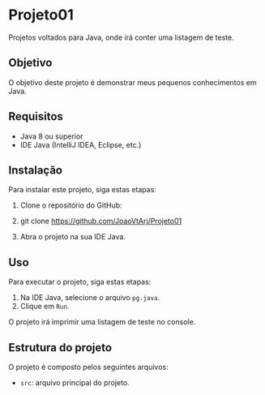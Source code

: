 # Projeto01
Projetos voltados para Java, onde irá conter uma listagem de teste.

## Objetivo

O objetivo deste projeto é demonstrar meus pequenos conhecimentos em Java.

## Requisitos

* Java 8 ou superior
* IDE Java (IntelliJ IDEA, Eclipse, etc.)

## Instalação

Para instalar este projeto, siga estas etapas:

1. Clone o repositório do GitHub:
2. git clone https://github.com/JoaoVtArj/Projeto01

2. Abra o projeto na sua IDE Java.

## Uso

Para executar o projeto, siga estas etapas:

1. Na IDE Java, selecione o arquivo `pg.java`.
2. Clique em `Run`.

O projeto irá imprimir uma listagem de teste no console.

## Estrutura do projeto

O projeto é composto pelos seguintes arquivos:

* `src`: arquivo principal do projeto.


